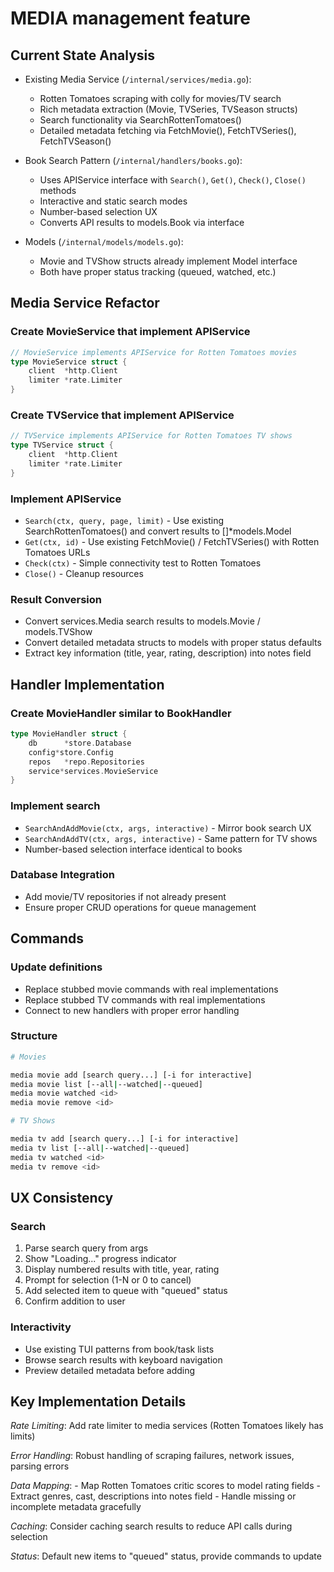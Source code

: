 # MEDIA management feature

## Current State Analysis

- Existing Media Service (`/internal/services/media.go`):
    - Rotten Tomatoes scraping with colly for movies/TV search
    - Rich metadata extraction (Movie, TVSeries, TVSeason structs)
    - Search functionality via SearchRottenTomatoes()
    - Detailed metadata fetching via FetchMovie(), FetchTVSeries(), FetchTVSeason()

- Book Search Pattern (`/internal/handlers/books.go`):
    - Uses APIService interface with `Search()`, `Get()`, `Check()`, `Close()` methods
    - Interactive and static search modes
    - Number-based selection UX
    - Converts API results to models.Book via interface

- Models (`/internal/models/models.go`):
    - Movie and TVShow structs already implement Model interface
    - Both have proper status tracking (queued, watched, etc.)

## Media Service Refactor

### Create MovieService that implement APIService

```go
// MovieService implements APIService for Rotten Tomatoes movies
type MovieService struct {
    client  *http.Client
    limiter *rate.Limiter
}
```

### Create TVService that implement APIService

```go
// TVService implements APIService for Rotten Tomatoes TV shows
type TVService struct {
    client  *http.Client
    limiter *rate.Limiter
}
```

### Implement APIService

- `Search(ctx, query, page, limit)` - Use existing SearchRottenTomatoes() and convert results to []*models.Model
- `Get(ctx, id)` - Use existing FetchMovie() / FetchTVSeries() with Rotten Tomatoes URLs
- `Check(ctx)` - Simple connectivity test to Rotten Tomatoes
- `Close()` - Cleanup resources

### Result Conversion

- Convert services.Media search results to models.Movie / models.TVShow
- Convert detailed metadata structs to models with proper status defaults
- Extract key information (title, year, rating, description) into notes field

## Handler Implementation

### Create MovieHandler similar to BookHandler

```go
type MovieHandler struct {
    db      *store.Database
    config*store.Config
    repos   *repo.Repositories
    service*services.MovieService
}
```

### Implement search

- `SearchAndAddMovie(ctx, args, interactive)` - Mirror book search UX
- `SearchAndAddTV(ctx, args, interactive)` - Same pattern for TV shows
- Number-based selection interface identical to books

### Database Integration

- Add movie/TV repositories if not already present
- Ensure proper CRUD operations for queue management

## Commands

### Update definitions

- Replace stubbed movie commands with real implementations
- Replace stubbed TV commands with real implementations
- Connect to new handlers with proper error handling

### Structure

```sh
# Movies

media movie add [search query...] [-i for interactive]
media movie list [--all|--watched|--queued]
media movie watched <id>
media movie remove <id>

# TV Shows

media tv add [search query...] [-i for interactive]
media tv list [--all|--watched|--queued]
media tv watched <id>
media tv remove <id>
```

## UX Consistency

### Search

1. Parse search query from args
2. Show "Loading..." progress indicator
3. Display numbered results with title, year, rating
4. Prompt for selection (1-N or 0 to cancel)
5. Add selected item to queue with "queued" status
6. Confirm addition to user

### Interactivity

- Use existing TUI patterns from book/task lists
- Browse search results with keyboard navigation
- Preview detailed metadata before adding

## Key Implementation Details

_Rate Limiting_: Add rate limiter to media services (Rotten Tomatoes likely has limits)

_Error Handling_: Robust handling of scraping failures, network issues, parsing errors

_Data Mapping_:
    - Map Rotten Tomatoes critic scores to model rating fields
    - Extract genres, cast, descriptions into notes field
    - Handle missing or incomplete metadata gracefully

_Caching_: Consider caching search results to reduce API calls during selection

_Status_: Default new items to "queued" status, provide commands to update
